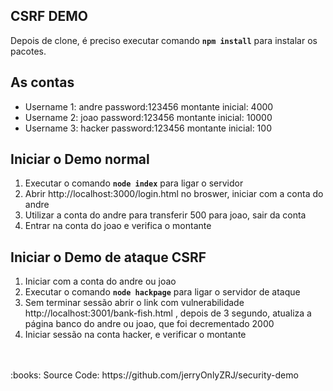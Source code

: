## CSRF DEMO

Depois de clone, é preciso executar comando **`npm install`** para instalar os pacotes.

## As contas

* Username 1: andre     password:123456	  montante inicial: 4000
* Username 2: joao      password:123456	  montante inicial: 10000
* Username 3: hacker    password:123456	  montante inicial: 100

## Iniciar o Demo normal

1.	Executar o comando **`node index`** para ligar o servidor 
2.	Abrir http://localhost:3000/login.html no broswer, iniciar com a conta do andre
3.	Utilizar a conta do andre para transferir 500 para joao, sair da conta
4.	Entrar na conta do joao e verifica o montante

## Iniciar o Demo de ataque CSRF

1.	Iniciar com a conta do andre ou joao
2.	Executar o comando **`node hackpage`** para ligar o servidor de ataque
3.	Sem terminar sessão abrir o link com vulnerabilidade  http://localhost:3001/bank-fish.html , depois de 3 segundo, atualiza a página banco do andre ou joao, que foi decrementado 2000
4.	Iniciar sessão na conta hacker, e verificar o montante
<br>
</br>
:books: Source Code: https://github.com/jerryOnlyZRJ/security-demo

